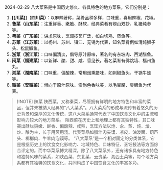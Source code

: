 2024-02-29
八大菜系是中国历史悠久、各具特色的地方菜系，它们分别是：
1. **[[川菜]]（四川菜）**：以麻辣著称，菜肴品种多样，口味重，喜用辣椒、花椒。
2. **鲁菜（山东菜）**：注重鲜香、嫩脆、酥软，经典菜肴有崂山双抄、乳猪炖参等。
3. **粤菜（广东菜）**：讲求原味，烹调技艺广泛，如白切鸡、蒸鱼等。
4. **苏菜（江苏菜）**：以杨州、苏州、镇江、无锡为代表，知名菜肴例如清炖狮子头、松鼠鳜鱼。
5. **浙菜（浙江菜）**：口味偏清淡，倡导原汁原味，著名的有东坡肉、西湖醋鱼。
6. **闽菜（福建菜）**：以新鲜、酸、甜、咸、香见长，著名菜肴有佛跳墙、福州鱼丸。
7. **湘菜（湖南菜）**：口味重，偏酸辣，常用烟熏腊味，如剁椒鱼头、干锅牛蛙等。
8. **徽菜（安徽菜）**：倾向于原汁原味、崇尚色香味美，以毛豆腐、臭鳜鱼为代表。


> [!NOTE] 陕菜
>陕西菜，又称秦菜，尽管拥有鲜明的地方特色和丰富的菜品，但并未被纳入经典的“八大菜系”。八大菜系的形成与流传有着悠久的历史背景和深厚的文化传统，这八大菜系通常代表了中国饮食文化中的主流和影响力较大的地方菜系。
陕西菜在历史上和地理上都有其独特性，其口味突出酥烂爽嫩、鲜香、偏酸辣、咸辣，烹饪方法以炝、汆、蒸、炖、烩、炒、酿为主，长于用芡用汤。代表菜品如腊汁肉夹馍、凉皮、油泼面、葫芦头、梆梆肉、牛羊肉泡馍等。
“八大菜系”是一个相对固定的分类体系，它是根据历史上的饮食文化影响力、地域特色、口味特征、烹饪技法等方面综合评定的。而中华菜系博大精深，除了八大菜系外，还有诸多具有地方特色和独特风味的菜系，如陕西菜、东北菜、云贵菜、湘西土菜等，每个地方菜系都有其独特的饮食文化，共同构成了中国饮食文化的丰富多彩。

